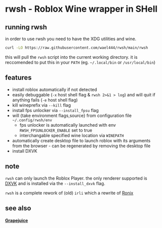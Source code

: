 # rwsh - Roblox Wine wrapper in SHell

## running rwsh
in order to use rwsh you need to have the XDG utilities and wine.
```sh
curl -LO https://raw.githubusercontent.com/wael444/rwsh/main/rwsh
```
this will pull the `rwsh` script into the current working directory.
it is reccomended to put this in your `PATH` (eg. `~/.local/bin` or `/usr/local/bin`)

## features
+ install roblox automatically if not detected
+ easily debuggable (`-x` host shell flag & `rwsh 2>&1 > log`) and will quit if anything fails (`-e` host shell flag)
+ kill wineprefix via `--kill` flag
+ install fps unlocker via `--install_fpsu` flag
+ will {take environment flags,source} from configuration file `~/.config/rwsh/env`
  + fps unlocker is automatically launched with env `RWSH_FPSUNLOCKER_ENABLE` set to true
  + interchangable specified wine location via `WINEPATH`
+ automatically create desktop file to launch roblox with its arguments from the browser - can be regenerated by removing the desktop file
+ install DXVK


## note
`rwsh` can only launch the Roblox Player. the only renderer supported is [DXVK](https://github.com/doitsujin/dxvk) and is installed via the `--install_dxvk` flag.

`rwsh` is a complete rework of (old) `irli` which a rewrite of [Ronix](https://gitea.com/Ronix/Ronix)

## see also
#### [Grapejuice](https://gitlab.com/brinkervii/grapejuice)
